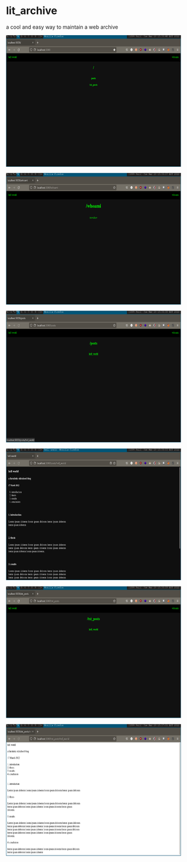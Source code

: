 <h1> lit_archive </h1>
<p> a cool and easy way to maintain a web archive  </p>

<p align="left">
<img src="imgs/root.png" width="480" height="360">
</p>

<p align="left">
<img src="imgs/whoami.png" width="480" height="360">
</p>

<p align="left">
<img src="imgs/posts.png" width="480" height="360">
</p>

<p align="left">
<img src="imgs/html_post.png" width="480" height="360">
</p>

<p align="left">
<img src="imgs/txt_posts.png" width="480" height="360">
</p>

<p align="left">
<img src="imgs/txt_post.png" width="480" height="360">
</p>
